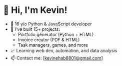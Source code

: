 # 👋 Hi, I'm Kevin!

- 🧠 16 y/o Python & JavaScript developer
- 🔨 I’ve built 15+ projects:
  - Portfolio generator (Python + HTML)
  - Invoice creator (PDF & HTML)
  - Task managers, games, and more
- 📈 Learning web dev, automation, and data analysis
- 📫 Contact me: [kevinehab8801@gmail.com]
